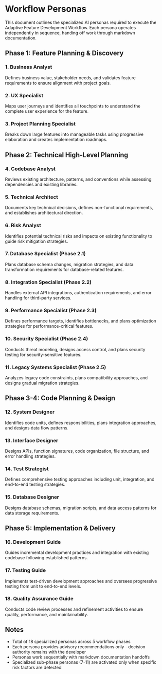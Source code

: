 # Workflow Personas

This document outlines the specialized AI personas required to execute the Adaptive Feature Development Workflow. Each persona operates independently in sequence, handing off work through markdown documentation.

## Phase 1: Feature Planning & Discovery

### 1. Business Analyst
Defines business value, stakeholder needs, and validates feature requirements to ensure alignment with project goals.

### 2. UX Specialist
Maps user journeys and identifies all touchpoints to understand the complete user experience for the feature.

### 3. Project Planning Specialist
Breaks down large features into manageable tasks using progressive elaboration and creates implementation roadmaps.

## Phase 2: Technical High-Level Planning

### 4. Codebase Analyst
Reviews existing architecture, patterns, and conventions while assessing dependencies and existing libraries.

### 5. Technical Architect
Documents key technical decisions, defines non-functional requirements, and establishes architectural direction.

### 6. Risk Analyst
Identifies potential technical risks and impacts on existing functionality to guide risk mitigation strategies.

### 7. Database Specialist (Phase 2.1)
Plans database schema changes, migration strategies, and data transformation requirements for database-related features.

### 8. Integration Specialist (Phase 2.2)
Handles external API integrations, authentication requirements, and error handling for third-party services.

### 9. Performance Specialist (Phase 2.3)
Defines performance targets, identifies bottlenecks, and plans optimization strategies for performance-critical features.

### 10. Security Specialist (Phase 2.4)
Conducts threat modeling, designs access control, and plans security testing for security-sensitive features.

### 11. Legacy Systems Specialist (Phase 2.5)
Analyzes legacy code constraints, plans compatibility approaches, and designs gradual migration strategies.

## Phase 3-4: Code Planning & Design

### 12. System Designer
Identifies code units, defines responsibilities, plans integration approaches, and designs data flow patterns.

### 13. Interface Designer
Designs APIs, function signatures, code organization, file structure, and error handling strategies.

### 14. Test Strategist
Defines comprehensive testing approaches including unit, integration, and end-to-end testing strategies.

### 15. Database Designer
Designs database schemas, migration scripts, and data access patterns for data storage requirements.

## Phase 5: Implementation & Delivery

### 16. Development Guide
Guides incremental development practices and integration with existing codebase following established patterns.

### 17. Testing Guide
Implements test-driven development approaches and oversees progressive testing from unit to end-to-end levels.

### 18. Quality Assurance Guide
Conducts code review processes and refinement activities to ensure quality, performance, and maintainability.

## Notes

- Total of 18 specialized personas across 5 workflow phases
- Each persona provides advisory recommendations only - decision authority remains with the developer
- Personas work sequentially with markdown documentation handoffs
- Specialized sub-phase personas (7-11) are activated only when specific risk factors are detected